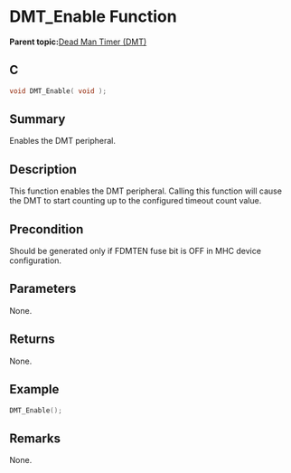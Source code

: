 # DMT\_Enable Function

**Parent topic:**[Dead Man Timer \(DMT\)](GUID-45E9C429-6449-4D83-986C-97A40E3FEB60.md)

## C

```c
void DMT_Enable( void );
```

## Summary

Enables the DMT peripheral.

## Description

This function enables the DMT peripheral. Calling this function will cause<br />the DMT to start counting up to the configured timeout count value.

## Precondition

Should be generated only if FDMTEN fuse bit is OFF in MHC device configuration.

## Parameters

None.

## Returns

None.

## Example

```c
DMT_Enable();
```

## Remarks

None.

